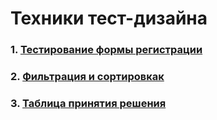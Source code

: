 # Техники тест-дизайна

### 1. [Тестирование формы регистрации](https://docs.google.com/spreadsheets/d/1pK5M2Xv-E7-1u7Hrw8f10OfIqEqwjERz1YSb519fu-0/edit?usp=sharing)

### 2. [Фильтрация и сортировкак](https://docs.google.com/spreadsheets/d/1pK5M2Xv-E7-1u7Hrw8f10OfIqEqwjERz1YSb519fu-0/edit?usp=sharing)
### 3. [Таблица принятия решения](https://docs.google.com/spreadsheets/d/1CokSOtQfmwz_E83KYIsCBZO05-3nN7xeoA6nfFml1Ls/edit?usp=sharing)
